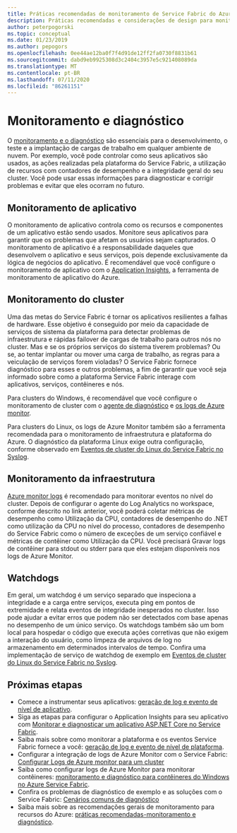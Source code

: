 ```yaml
---
title: Práticas recomendadas de monitoramento de Service Fabric do Azure
description: Práticas recomendadas e considerações de design para monitorar clusters e aplicativos usando o Azure Service Fabric.
author: peterpogorski
ms.topic: conceptual
ms.date: 01/23/2019
ms.author: pepogors
ms.openlocfilehash: 0ee44ae12ba0f7f4d91de12ff2fa0730f8831b61
ms.sourcegitcommit: dabd9eb9925308d3c2404c3957e5c921408089da
ms.translationtype: MT
ms.contentlocale: pt-BR
ms.lasthandoff: 07/11/2020
ms.locfileid: "86261151"
---
```

# <a name="monitoring-and-diagnostics"></a>Monitoramento e diagnóstico

O [monitoramento e o diagnóstico](./service-fabric-diagnostics-overview.md) são essenciais para o desenvolvimento, o teste e a implantação de cargas de trabalho em qualquer ambiente de nuvem. Por exemplo, você pode controlar como seus aplicativos são usados, as ações realizadas pela plataforma do Service Fabric, a utilização de recursos com contadores de desempenho e a integridade geral do seu cluster. Você pode usar essas informações para diagnosticar e corrigir problemas e evitar que eles ocorram no futuro.

## <a name="application-monitoring"></a>Monitoramento de aplicativo

O monitoramento de aplicativo controla como os recursos e componentes de um aplicativo estão sendo usados. Monitore seus aplicativos para garantir que os problemas que afetam os usuários sejam capturados. O monitoramento de aplicativo é a responsabilidade daqueles que desenvolvem o aplicativo e seus serviços, pois depende exclusivamente da lógica de negócios do aplicativo. É recomendável que você configure o monitoramento de aplicativo com o [Application Insights](./service-fabric-tutorial-monitoring-aspnet.md), a ferramenta de monitoramento de aplicativo do Azure.

## <a name="cluster-monitoring"></a>Monitoramento do cluster

Uma das metas do Service Fabric é tornar os aplicativos resilientes a falhas de hardware. Esse objetivo é conseguido por meio da capacidade de serviços de sistema da plataforma para detectar problemas de infraestrutura e rápidas failover de cargas de trabalho para outros nós no cluster. Mas e se os próprios serviços do sistema tiverem problemas? Ou se, ao tentar implantar ou mover uma carga de trabalho, as regras para a veiculação de serviços forem violadas? O Service Fabric fornece diagnóstico para esses e outros problemas, a fim de garantir que você seja informado sobre como a plataforma Service Fabric interage com aplicativos, serviços, contêineres e nós.

Para clusters do Windows, é recomendável que você configure o monitoramento de cluster com o [agente de diagnóstico](./service-fabric-diagnostics-event-aggregation-wad.md) e [os logs de Azure monitor](./service-fabric-diagnostics-oms-setup.md).

Para clusters do Linux, os logs de Azure Monitor também são a ferramenta recomendada para o monitoramento de infraestrutura e plataforma do Azure. O diagnóstico da plataforma Linux exige outra configuração, conforme observado em [Eventos de cluster do Linux do Service Fabric no Syslog](./service-fabric-diagnostics-oms-syslog.md).

## <a name="infrastructure-monitoring"></a>Monitoramento da infraestrutura

[Azure monitor logs](./service-fabric-diagnostics-oms-agent.md) é recomendado para monitorar eventos no nível do cluster. Depois de configurar o agente do Log Analytics no workspace, conforme descrito no link anterior, você poderá coletar métricas de desempenho como Utilização da CPU, contadores de desempenho do .NET como utilização da CPU no nível do processo, contadores de desempenho do Service Fabric como o número de exceções de um serviço confiável e métricas de contêiner como Utilização da CPU.  Você precisará Gravar logs de contêiner para stdout ou stderr para que eles estejam disponíveis nos logs de Azure Monitor.

## <a name="watchdogs"></a>Watchdogs

Em geral, um watchdog é um serviço separado que inspeciona a integridade e a carga entre serviços, executa ping em pontos de extremidade e relata eventos de integridade inesperados no cluster. Isso pode ajudar a evitar erros que podem não ser detectados com base apenas no desempenho de um único serviço. Os watchdogs também são um bom local para hospedar o código que executa ações corretivas que não exigem a interação do usuário, como limpeza de arquivos de log no armazenamento em determinados intervalos de tempo. Confira uma implementação de serviço de watchdog de exemplo em [Eventos de cluster do Linux do Service Fabric no Syslog](https://github.com/Azure-Samples/service-fabric-watchdog-service).

## <a name="next-steps"></a>Próximas etapas

* Comece a instrumentar seus aplicativos: [geração de log e evento de nível de aplicativo](service-fabric-diagnostics-event-generation-app.md).
* Siga as etapas para configurar o Application Insights para seu aplicativo com [Monitorar e diagnosticar um aplicativo ASP.NET Core no Service Fabric](service-fabric-tutorial-monitoring-aspnet.md).
* Saiba mais sobre como monitorar a plataforma e os eventos Service Fabric fornece a você: [geração de log e evento de nível de plataforma](service-fabric-diagnostics-event-generation-infra.md).
* Configurar a integração de logs de Azure Monitor com o Service Fabric: [Configurar Logs de Azure monitor para um cluster](service-fabric-diagnostics-oms-setup.md)
* Saiba como configurar logs de Azure Monitor para monitorar contêineres: [monitoramento e diagnóstico para contêineres do Windows no Azure Service Fabric](service-fabric-tutorial-monitoring-wincontainers.md).
* Confira os problemas de diagnóstico de exemplo e as soluções com o Service Fabric: [Cenários comuns de diagnóstico](service-fabric-diagnostics-common-scenarios.md)
* Saiba mais sobre as recomendações gerais de monitoramento para recursos do Azure: [práticas recomendadas-monitoramento e diagnóstico](/azure/architecture/best-practices/monitoring).
